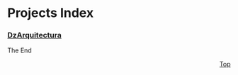 <a id="top" />

# Projects Index

### [DzArquitectura](dz-arquitectura/reademe.md)




The End

<p align="right"><a href="#top">Top</a></p>